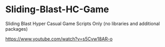 # Sliding-Blast-HC-Game
Sliding Blast Hyper Casual Game Scripts Only (no libraries and additional packages)

https://www.youtube.com/watch?v=s5Cvw18AR-o
